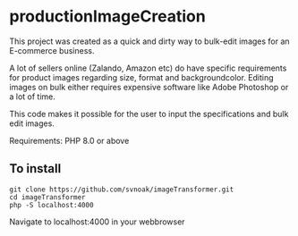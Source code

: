# productionImageCreation

This project was created as a quick and dirty way to bulk-edit images for an E-commerce business.

A lot of sellers online (Zalando, Amazon etc) do have specific requirements for product images regarding size, format and backgroundcolor.
Editing images on bulk either requires expensive software like Adobe Photoshop or a lot of time.

This code makes it possible for the user to input the specifications and bulk edit images.

Requirements:
PHP 8.0 or above

## To install
```
git clone https://github.com/svnoak/imageTransformer.git
cd imageTransformer
php -S localhost:4000
```
Navigate to localhost:4000 in your webbrowser
